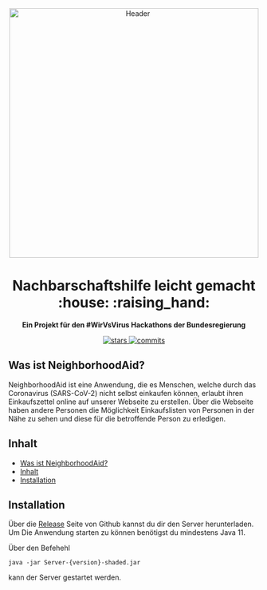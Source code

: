 <div align="center">
  <img alt="Header" src="https://i.imgur.com/6MnFlEn.png" width="500px">
    <h1>Nachbarschaftshilfe leicht gemacht :house: :raising_hand:</h1>
  <strong>Ein Projekt für den #WirVsVirus Hackathons der Bundesregierung</strong>
</div>
<p align="center">
  <a href="https://github.com/NeighborhoodAid/Server/stargazers">
    <img src="https://img.shields.io/github/stars/NeighborhoodAid/Server.svg?style=plasticr" alt="stars">
  </a>
  <a href="https://github.com/NeighborhoodAid/Server/commits/master">
    <img src="https://img.shields.io/github/last-commit/NeighborhoodAid/Server.svg?style=plasticr" alt="commits">
  </a>
</p>

## Was ist NeighborhoodAid?

NeighborhoodAid ist eine Anwendung, die es Menschen, welche durch das Coronavirus (SARS-CoV-2) nicht selbst einkaufen können, erlaubt ihren Einkaufszettel online auf unserer Webseite zu erstellen. Über die Webseite haben andere Personen die Möglichkeit Einkaufslisten von Personen in der Nähe zu sehen und diese für die betroffende Person zu erledigen.  

## Inhalt

- [Was ist NeighborhoodAid?](#was-ist-neighborhoodaid)
- [Inhalt](#inhalt)
- [Installation](#installation)

## Installation

Über die [Release](https://github.com/NeighborhoodAid/Server/releases) Seite von Github kannst du dir den Server herunterladen. Um Die Anwendung starten zu können benötigst du mindestens Java 11. 

Über den Befehehl 
```
java -jar Server-{version}-shaded.jar
```

kann der Server gestartet werden.

